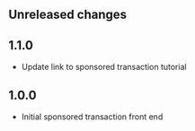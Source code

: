 ## Unreleased changes

## 1.1.0

- Update link to sponsored transaction tutorial

## 1.0.0

- Initial sponsored transaction front end
